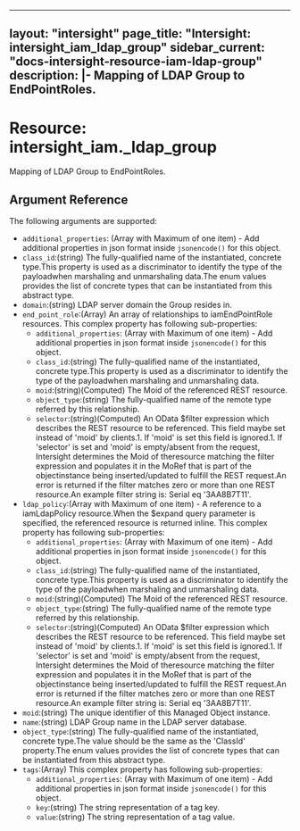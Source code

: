 
---
layout: "intersight"
page_title: "Intersight: intersight_iam_ldap_group"
sidebar_current: "docs-intersight-resource-iam-ldap-group"
description: |-
  Mapping of LDAP Group to EndPointRoles.
---

# Resource: intersight_iam._ldap_group
Mapping of LDAP Group to EndPointRoles.
## Argument Reference
The following arguments are supported:
* `additional_properties`:
(Array with Maximum of one item) - Add additional properties in json format inside `jsonencode()` for this object.
* `class_id`:(string) The fully-qualified name of the instantiated, concrete type.This property is used as a discriminator to identify the type of the payloadwhen marshaling and unmarshaling data.The enum values provides the list of concrete types that can be instantiated from this abstract type. 
* `domain`:(string) LDAP server domain the Group resides in. 
* `end_point_role`:(Array) An array of relationships to iamEndPointRole resources. 
This complex property has following sub-properties:
  + `additional_properties`:
(Array with Maximum of one item) - Add additional properties in json format inside `jsonencode()` for this object.
  + `class_id`:(string) The fully-qualified name of the instantiated, concrete type.This property is used as a discriminator to identify the type of the payloadwhen marshaling and unmarshaling data. 
  + `moid`:(string)(Computed) The Moid of the referenced REST resource. 
  + `object_type`:(string) The fully-qualified name of the remote type referred by this relationship. 
  + `selector`:(string)(Computed) An OData $filter expression which describes the REST resource to be referenced. This field maybe set instead of 'moid' by clients.1. If 'moid' is set this field is ignored.1. If 'selector' is set and 'moid' is empty/absent from the request, Intersight determines the Moid of theresource matching the filter expression and populates it in the MoRef that is part of the objectinstance being inserted/updated to fulfill the REST request.An error is returned if the filter matches zero or more than one REST resource.An example filter string is: Serial eq '3AA8B7T11'. 
* `ldap_policy`:(Array with Maximum of one item) - A reference to a iamLdapPolicy resource.When the $expand query parameter is specified, the referenced resource is returned inline. 
This complex property has following sub-properties:
  + `additional_properties`:
(Array with Maximum of one item) - Add additional properties in json format inside `jsonencode()` for this object.
  + `class_id`:(string) The fully-qualified name of the instantiated, concrete type.This property is used as a discriminator to identify the type of the payloadwhen marshaling and unmarshaling data. 
  + `moid`:(string)(Computed) The Moid of the referenced REST resource. 
  + `object_type`:(string) The fully-qualified name of the remote type referred by this relationship. 
  + `selector`:(string)(Computed) An OData $filter expression which describes the REST resource to be referenced. This field maybe set instead of 'moid' by clients.1. If 'moid' is set this field is ignored.1. If 'selector' is set and 'moid' is empty/absent from the request, Intersight determines the Moid of theresource matching the filter expression and populates it in the MoRef that is part of the objectinstance being inserted/updated to fulfill the REST request.An error is returned if the filter matches zero or more than one REST resource.An example filter string is: Serial eq '3AA8B7T11'. 
* `moid`:(string) The unique identifier of this Managed Object instance. 
* `name`:(string) LDAP Group name in the LDAP server database. 
* `object_type`:(string) The fully-qualified name of the instantiated, concrete type.The value should be the same as the 'ClassId' property.The enum values provides the list of concrete types that can be instantiated from this abstract type. 
* `tags`:(Array)
This complex property has following sub-properties:
  + `additional_properties`:
(Array with Maximum of one item) - Add additional properties in json format inside `jsonencode()` for this object.
  + `key`:(string) The string representation of a tag key. 
  + `value`:(string) The string representation of a tag value. 
